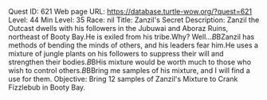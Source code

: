 Quest ID: 621
Web page URL: https://database.turtle-wow.org/?quest=621
Level: 44
Min Level: 35
Race: nil
Title: Zanzil's Secret
Description: Zanzil the Outcast dwells with his followers in the Jubuwai and Aboraz Ruins, northeast of Booty Bay.He is exiled from his tribe.Why? Well...$B$BZanzil has methods of bending the minds of others, and his leaders fear him.He uses a mixture of jungle plants on his followers to suppress their will and strengthen their bodies.$B$BHis mixture would be worth much to those who wish to control others.$B$BBring me samples of his mixture, and I will find a use for them.
Objective: Bring 12 samples of Zanzil's Mixture to Crank Fizzlebub in Booty Bay.
